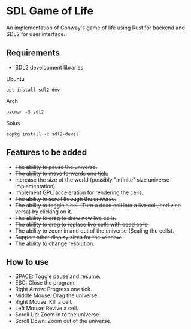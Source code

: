 # SDL Game of Life

An implementation of Conway's game of life using Rust for backend and SDL2 for user interface.

## Requirements

- SDL2 development libraries.

Ubuntu

```shell
apt install sdl2-dev
```

Arch

```shell
pacman -S sdl2
```

Solus

```shell
eopkg install -c sdl2-devel
```

## Features to be added

- ~~The ability to pause the universe.~~
- ~~The ability to move forwards one tick.~~
- Increase the size of the world (possibly "infinite" size universe implementation).
- Implement GPU acceleration for rendering the cells.
- ~~The ability to scroll through the universe.~~
- ~~The ability to toggle a cell (Turn a dead cell into a live cell, and vice versa) by clicking on it.~~
- ~~The ability to drag to draw new live cells.~~
- ~~The ability to drag to replace live cells with dead cells.~~
- ~~The ability to zoom in and out of the universe (Scaling the cells).~~
- ~~Support other display sizes for the window.~~
- The ability to change resolution.

## How to use

- SPACE: Toggle pause and resume.
- ESC: Close the program.
- Right Arrow: Progress one tick.
- Middle Mouse: Drag the universe.
- Right Mouse: Kill a cell.
- Left Mouse: Revive a cell.
- Scroll Up: Zoom in to the universe.
- Scroll Down: Zoom out of the universe.